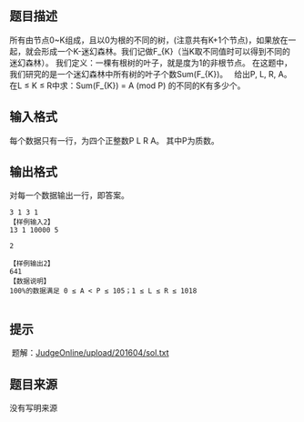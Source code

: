 


## 题目描述
所有由节点0~K组成，且以0为根的不同的树，(注意共有K+1个节点)，如果放在一起，就会形成一个K-迷幻森林。我们记做F_{K}（当K取不同值时可以得到不同的迷幻森林）。
我们定义：一棵有根树的叶子，就是度为1的非根节点。
在这题中，我们研究的是一个迷幻森林中所有树的叶子个数Sum(F_{K})。
 
给出P, L, R, A。
在L ≤ K ≤ R中求：Sum(F_{K}) = A (mod P) 的不同的K有多少个。
 
## 输入格式
每个数据只有一行，为四个正整数P L R A。 其中P为质数。
## 输出格式
对每一个数据输出一行，即答案。

```input1【样例输入1】
3 1 3 1
【样例输入2】
13 1 10000 5

```

```output1【样例输出1】
2

【样例输出2】
641
【数据说明】
100%的数据满足 0 ≤ A < P ≤ 105；1 ≤ L ≤ R ≤ ­1018
 
```

## 提示
 题解：[JudgeOnline/upload/201604/sol.txt](/JudgeOnline/upload/201604/sol.txt)
## 题目来源
没有写明来源


